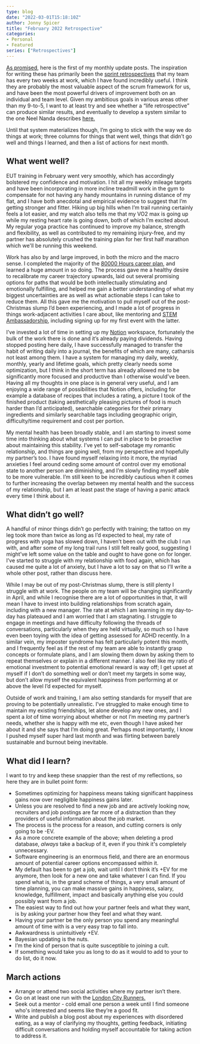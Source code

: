 ```yaml
---
type: blog
date: "2022-03-01T15:18:10Z"
author: Jonny Spicer
title: "February 2022 Retrospective"
categories:
- Personal
- Featured
series: ["Retrospectives"]
---
```

[As promised](/blog/an-end-to-daily-posts/), here is the first of my monthly update posts. The inspiration for writing these has primarily been the [sprint retrospectives](https://www.scrum.org/resources/what-is-a-sprint-retrospective) that my team has every two weeks at work, which I have found incredibly useful. I think they are probably the most valuable aspect of the scrum framework for us, and have been the most powerful drivers of improvement both on an individual and team level. Given my ambitious goals in various areas other than my 9-to-5, I want to at least try and see whether a “life retrospective” can produce similar results, and eventually to develop a system similar to the one Neel Nanda describes [here.](https://www.neelnanda.io/blog/39-reflection)

Until that system materializes though, I’m going to stick with the way we do things at work; three columns for things that went well, things that didn’t go well and things I learned, and then a list of actions for next month.

## What went well?

EUT training in February went very smoothly, which has accordingly bolstered my confidence and motivation. I hit all my weekly mileage targets and have been incorporating in more incline treadmill work in the gym to compensate for not having any handy mountains in running distance of my flat, and I have both anecdotal and empirical evidence to suggest that I’m getting stronger and fitter. Hiking up big hills when I’m trail running certainly feels a lot easier, and my watch also tells me that my VO2 max is going up while my resting heart rate is going down, both of which I’m excited about. My regular yoga practice has continued to improve my balance, strength and flexibility, as well as contributed to my remaining injury-free, and my partner has absolutely crushed the training plan for her first half marathon which we'll be running this weekend.

Work has also by and large improved, in both the micro and the macro sense. I completed the majority of the [80000 Hours career plan](https://80000hours.org/career-planning/process/), and learned a huge amount in so doing. The process gave me a healthy desire to recalibrate my career trajectory upwards, laid out several promising options for paths that would be both intellectually stimulating and emotionally fulfilling, and helped me gain a better understanding of what my biggest uncertainties are as well as what actionable steps I can take to reduce them. All this gave me the motivation to pull myself out of the post-Christmas slump I’d been experiencing, and I made a lot of progress in things work-adjacent activities I care about, like mentoring and [STEM Ambassadorship](https://www.stem.org.uk/stem-ambassadors), including signing up for my first event with the latter.

I’ve invested a lot of time in setting up my [Notion](https://www.notion.so/) workspace, fortunately the bulk of the work there is done and it’s already paying dividends. Having stopped posting here daily, I have successfully managed to transfer the habit of writing daily into a journal, the benefits of which are many, catharsis not least among them. I have a system for managing my daily, weekly, monthly, yearly and lifetime goals, which pretty clearly needs some optimization, but I think in the short term has already allowed me to be significantly more focused and productive than I otherwise would’ve been. Having all my thoughts in one place is in general very useful, and I am enjoying a wide range of possibilities that Notion offers, including for example a database of recipes that includes a rating, a picture I took of the finished product (taking aesthetically pleasing pictures of food is much harder than I’d anticipated), searchable categories for their primary ingredients and similarly searchable tags including geographic origin, difficulty/time requirement and cost per portion.

My mental health has been broadly stable, and I am starting to invest some time into thinking about what systems I can put in place to be proactive about maintaining this stability. I’ve yet to self-sabotage my romantic relationship, and things are going well, from my perspective and hopefully my partner’s too. I have found myself relaxing into it more, the myriad anxieties I feel around ceding some amount of control over my emotional state to another person are diminishing, and I’m slowly finding myself able to be more vulnerable. I’m still keen to be incredibly cautious when it comes to further increasing the overlap between my mental health and the success of my relationship, but I am at least past the stage of having a panic attack every time I think about it.

## What didn’t go well?

A handful of minor things didn’t go perfectly with training; the tattoo on my leg took more than twice as long as I’d expected to heal, my rate of progress with yoga has slowed down, I haven’t been out with the club I run with, and after some of my long trail runs I still felt really good, suggesting I might’ve left some value on the table and ought to have gone on for longer. I’ve started to struggle with my relationship with food again, which has caused me quite a lot of anxiety, but I have a lot to say on that so I’ll write a whole other post, rather than discuss here.

While I may be out of my post-Christmas slump, there is still plenty I struggle with at work. The people on my team will be changing significantly in April, and while I recognise there are a lot of opportunities in that, it will mean I have to invest into building relationships from scratch again, including with a new manager. The rate at which I am learning in my day-to-day has plateaued and I am worried that I am stagnating. I struggle to engage in meetings and have difficulty following the threads of conversations, particularly when they are held virtually, so much so I have even been toying with the idea of getting assessed for ADHD recently. In a similar vein, my imposter syndrome has felt particularly potent this month, and I frequently feel as if the rest of my team are able to instantly grasp concepts or formulate plans, and I am slowing them down by asking them to repeat themselves or explain in a different manner. I also feel like my ratio of emotional investment to potential emotional reward is way off; I get upset at myself if I don’t do something well or don’t meet my targets in some way, but don’t allow myself the equivalent happiness from performing at or above the level I’d expected for myself.

Outside of work and training, I am also setting standards for myself that are proving to be potentially unrealistic. I’ve struggled to make enough time to maintain my existing friendships, let alone develop any new ones, and I spent a *lot* of time worrying about whether or not I’m meeting my partner’s needs, whether she is happy with me etc, even though I have asked her about it and she says that I’m doing great. Perhaps most importantly, I know I pushed myself super hard last month and was flirting between barely sustainable and burnout being inevitable.

## What did I learn?

I want to try and keep these snappier than the rest of my reflections, so here they are in bullet point form:

- Sometimes optimizing for happiness means taking significant happiness gains now over negligible happiness gains later.
- Unless you are resolved to find a new job and are actively looking now, recruiters and job postings are far more of a distraction than they providers of useful information about the job market.
- The process is the process for a reason, and cutting corners is only going to be -EV.
- As a more concrete example of the above; when deleting a prod database, *always* take a backup of it, even if you think it's completely unnecessary.
- Software engineering is an enormous field, and there are an enormous amount of potential career options encompassed within it.
- My default has been to get a job, wait until I don’t think it’s +EV for me anymore, then look for a new one and take whatever I can find. If you spend what is, in the grand scheme of things, a very small amount of time planning, you can make massive gains in happiness, salary, knowledge, fulfillment, impact and basically anything else you could possibly want from a job.
- The easiest way to find out how your partner feels and what they want, is by asking your partner how they feel and what they want.
- Having your partner be the only person you spend any meaningful amount of time with is a very easy trap to fall into.
- Awkwardness is unintuitively +EV.
- Bayesian updating is the nuts.
- I’m the kind of person that is quite susceptible to joining a cult.
- If something would take you as long to do as it would to add to your to do list, do it now.

## March actions

- Arrange or attend two social activities where my partner isn’t there.
- Go on at least one run with the [London City Runners.](http://londoncityrunners.com/)
- Seek out a mentor - cold email one person a week until I find someone who's interested and seems like they’re a good fit.
- Write and publish a blog post about my experiences with disordered eating, as a way of clarifying my thoughts, getting feedback, initiating difficult conversations and holding myself accountable for taking action to address it.
